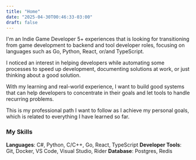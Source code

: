 ```yaml
---
title: "Home"
date: "2025-04-30T00:46:33-03:00"
draft: false
---
```


I'm an Indie Game Developer 5+ experiences that is looking for transitioning from game development to backend and tool developer roles, focusing on languages such as Go, Python, React, or/and TypeScript.

I noticed an interest in helping developers while automating some processes to speed up development, documenting solutions at work, or just thinking about a good solution.

With my learning and real-world experience, I want to build good systems that can help developers to concentrate in their goals and let tools to handle recurring problems.

This is my professional path I want to follow as I achieve my personal goals, which is related to everything I have learned so far.

### My Skills

**Languages**: C#, Python, C/C++, Go, React, TypeScript
**Developer Tools**: Git, Docker, VS Code, Visual Studio, Rider
**Database**: Postgres, Redis
